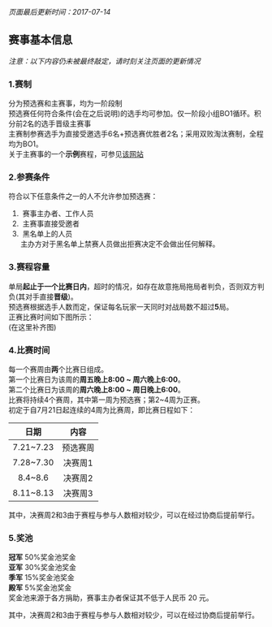 _页面最后更新时间：2017-07-14_

## 赛事基本信息  
_注意：以下内容仍未被最终敲定，请时刻关注页面的更新情况_   

### 1.赛制
分为预选赛和主赛事，均为一阶段制  
预选赛任何符合条件(会在之后说明)的选手均可参加。仅一阶段小组BO1循环。积分前2名的选手晋级主赛事  
主赛制参赛选手为直接受邀选手6名+预选赛优胜者2名；采用双败淘汰赛制，全程均为BO1。  
关于主赛事的一个**示例**赛程，可参见[该网站](http://challonge.com/q24r6vjf)  

### 2.参赛条件  
符合以下任意条件之一的人不允许参加预选赛：  
1.  赛事主办者、工作人员  
2.  主赛事直接受邀者    
3.  黑名单上的人员  
主办方对于黑名单上禁赛人员做出拒赛决定不会做出任何解释。  

### 3.赛程容量
单局**起止于一个比赛日内**，超时的情况，如存在故意拖局拖局者判负，否则双方判负(其对手直接**晋级**)。  
预选赛根据选手人数而定，保证每名玩家一天同时对战局数不超过**5**局。  
正赛比赛时间如下图所示：  
(在这里补齐图)  

### 4.比赛时间  
每一个赛周由**两**个比赛日组成。  
第一个比赛日为该周的**周五晚上8:00 ~ 周六晚上6:00**。  
第二个比赛日为该周的**周六晚上8:00 ~ 周日晚上6:00**。  
比赛将持续4个赛周，其中第一周为预选赛；第2~4周为正赛。  
初定于自7月21日起连续的4周为比赛周，即比赛日程如下：  

| 日期      | 内容      |
|:---------:|:---------:|
| 7.21~7.23 | 预选赛周  |
| 7.28~7.30 | 决赛周1   |
| 8.4~8.6   | 决赛周2   |
| 8.11~8.13 | 决赛周3   |

其中，决赛周2和3由于赛程与参与人数相对较少，可以在经过协商后提前举行。  

### 5.奖池  
**冠军** 50%奖金池奖金  
**亚军** 30%奖金池奖金  
**季军** 15%奖金池奖金  
**殿军** 5%奖金池奖金  
奖金池来源于各方捐助，赛事主办者保证其不低于人民币 20 元。  

其中，决赛周2和3由于赛程与参与人数相对较少，可以在经过协商后提前举行。  

